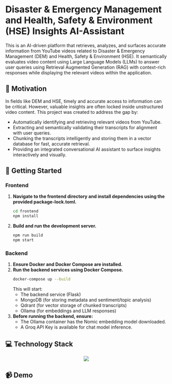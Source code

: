 # Disaster & Emergency Management and Health, Safety & Environment (HSE) Insights AI-Assistant
This is an AI-driven platform that retrieves, analyzes, and surfaces accurate information from YouTube videos related to Disaster & Emergency Management (DEM) and Health, Safety & Environment (HSE). It semantically evaluates video content using Large Language Models (LLMs) to answer user queries using Retrieval Augmented Generation (RAG) with context-rich responses while displaying the relevant videos within the application.

## 🌱 Motivation
In fields like DEM and HSE, timely and accurate access to information can be critical. However, valuable insights are often locked inside unstructured video content. This project was created to address the gap by:
- Automatically identifying and retrieving relevant videos from YouTube.
- Extracting and semantically validating their transcripts for alignment with user queries.
- Chunking the transcripts intelligently and storing them in a vector database for fast, accurate retrieval.
- Providing an integrated conversational AI assistant to surface insights interactively and visually.


## 🚀 Getting Started
### Frontend
1. **Navigate to the frontend directory and install dependencies using the provided package-lock.toml.**
   ```bash
   cd frontend
   npm install
   ```
2. **Build and run the development server.**
   ```bash
   npm run build
   npm start
   ```
### Backend
1. **Ensure Docker and Docker Compose are installed.**
2. **Run the backend services using Docker Compose.**
   ```bash
   docker-compose up --build
   ```
   This will start:
   - The backend service (Flask)
   - MongoDB (for storing metadata and sentiment/topic analysis)
   - Qdrant (for vector storage of chunked transcripts)
   - Ollama (for embeddings and LLM responses)
3. **Before running the backend, ensure:**
   - The Ollama container has the Nomic embedding model downloaded.
   - A Groq API Key is available for chat model inference.
  
## 💻 Technology Stack
<p align="center">
  <a href="https://go-skill-icons.vercel.app/">
    <img
      src="https://go-skill-icons.vercel.app/api/icons?i=python,typescript,fastapi,nextjs,tailwindcss,docker,langchain,ollama,groq,youtube"
    />
  </a>
</p>

## 📹 Demo
